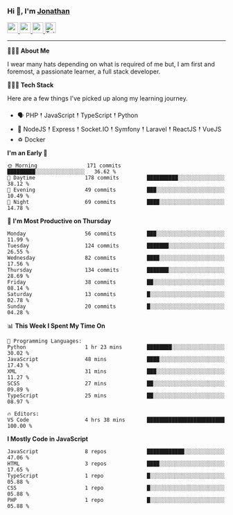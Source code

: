 ### Hi 👋, I'm [Jonathan](https://jonathan-d.ch) 

<p>
  <a href="https://www.twitter.com/redkill2108">
    <img src="https://img.shields.io/badge/twitter-%231DA1F2.svg?&style=for-the-badge&logo=twitter&logoColor=white" height=25>
  </a>
  <a href="https://www.linkedin.com/in/jdebetaz">
    <img src="https://img.shields.io/badge/linkedin-%230077B5.svg?&style=for-the-badge&logo=linkedin&logoColor=white" height=25>
  </a>
  <a href="https://www.instagram.com/jdebetaz/">
    <img src="https://img.shields.io/badge/instagram-%23E4405F.svg?&style=for-the-badge&logo=instagram&logoColor=white" height=25>
  </a>
  <a href="https://wakatime.com/@5c95ead1-71ee-4ecc-9a32-6c2b293dd432">
    <img src="https://wakatime.com/badge/user/5c95ead1-71ee-4ecc-9a32-6c2b293dd432.svg?style=for-the-badge" height=25 alt="Total time coded since Aug 23 2019" />
  </a>
</p>

-------

**🙋🏻‍♂️ About Me** 

<p>I wear many hats depending on what is required of me but, I am first and foremost, a passionate learner, a full stack developer.</p>

**👨🏻‍💻 Tech Stack** 

<p>Here are a few things I've picked up along my learning journey.</p>

- 🗣 PHP 𒑰 JavaScript 𒑰 TypeScript 𒑰 Python
- 🎒 NodeJS 𒑰 Express 𒑰 Socket.IO 𒑰 Symfony 𒑰 Laravel 𒑰 ReactJS 𒑰 VueJS
- ♽ Docker

<!--START_SECTION:waka-->
**I'm an Early 🐤** 

```text
🌞 Morning                171 commits         █████████░░░░░░░░░░░░░░░░   36.62 % 
🌆 Daytime                178 commits         ██████████░░░░░░░░░░░░░░░   38.12 % 
🌃 Evening                49 commits          ███░░░░░░░░░░░░░░░░░░░░░░   10.49 % 
🌙 Night                  69 commits          ████░░░░░░░░░░░░░░░░░░░░░   14.78 % 
```
📅 **I'm Most Productive on Thursday** 

```text
Monday                   56 commits          ███░░░░░░░░░░░░░░░░░░░░░░   11.99 % 
Tuesday                  124 commits         ███████░░░░░░░░░░░░░░░░░░   26.55 % 
Wednesday                82 commits          ████░░░░░░░░░░░░░░░░░░░░░   17.56 % 
Thursday                 134 commits         ███████░░░░░░░░░░░░░░░░░░   28.69 % 
Friday                   38 commits          ██░░░░░░░░░░░░░░░░░░░░░░░   08.14 % 
Saturday                 13 commits          █░░░░░░░░░░░░░░░░░░░░░░░░   02.78 % 
Sunday                   20 commits          █░░░░░░░░░░░░░░░░░░░░░░░░   04.28 % 
```


📊 **This Week I Spent My Time On** 

```text
💬 Programming Languages: 
Python                   1 hr 23 mins        ████████░░░░░░░░░░░░░░░░░   30.02 % 
JavaScript               48 mins             ████░░░░░░░░░░░░░░░░░░░░░   17.43 % 
XML                      31 mins             ███░░░░░░░░░░░░░░░░░░░░░░   11.27 % 
SCSS                     27 mins             ██░░░░░░░░░░░░░░░░░░░░░░░   09.89 % 
TypeScript               25 mins             ██░░░░░░░░░░░░░░░░░░░░░░░   08.97 % 

🔥 Editors: 
VS Code                  4 hrs 38 mins       █████████████████████████   100.00 % 
```

**I Mostly Code in JavaScript** 

```text
JavaScript               8 repos             ████████████░░░░░░░░░░░░░   47.06 % 
HTML                     3 repos             ████░░░░░░░░░░░░░░░░░░░░░   17.65 % 
TypeScript               1 repo              █░░░░░░░░░░░░░░░░░░░░░░░░   05.88 % 
CSS                      1 repo              █░░░░░░░░░░░░░░░░░░░░░░░░   05.88 % 
PHP                      1 repo              █░░░░░░░░░░░░░░░░░░░░░░░░   05.88 % 
```




<!--END_SECTION:waka-->
